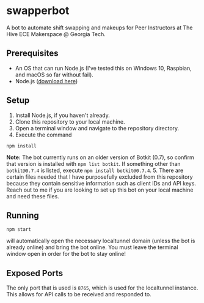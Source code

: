 # swapperbot
A bot to automate shift swapping and makeups for Peer Instructors at The Hive ECE Makerspace @ Georgia Tech.

## Prerequisites

* An OS that can run Node.js (I've tested this on Windows 10, Raspbian, and macOS so far without fail).
* Node.js ([download here](https://nodejs.org/en/download/))

## Setup
1. Install Node.js, if you haven't already.
2. Clone this repository to your local machine.
3. Open a terminal window and navigate to the repository directory.
4. Execute the command
```
npm install
```
**Note:** The bot currently runs on an older version of Botkit (0.7), so confirm that version is installed with `npm list botkit`. If something other than `botkit@0.7.4` is listed, execute `npm install botkit@0.7.4`.
5. There are certain files needed that I have purposefully excluded from this repository because they contain sensitive information such as client IDs and API keys. Reach out to me if you are looking to set up this bot on your local machine and need these files.

## Running
```
npm start
```
will automatically open the necessary localtunnel domain (unless the bot is already online) and bring the bot online. You must leave the terminal window open in order for the bot to stay online!

## Exposed Ports
The only port that is used is `8765`, which is used for the localtunnel instance. This allows for API calls to be received and responded to.
